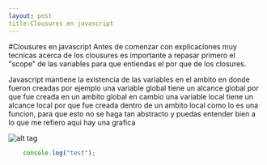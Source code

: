 ```yaml
---
layout: post
title:Clousures en javascript
---
```

#Clousures en javascript
Antes de comenzar con explicaciones muy tecnicas acerca de los clousures es importante a repasar primero el "scope"
de las variables para que entiendas el por que de los closures.

Javascript mantiene la existencia de las variables en el ambito en donde fueron creadas
por ejemplo una variable global tiene un alcance global por que fue creada en un ambito global en cambio una variable local tiene un alcance local por que fue creada dentro de un ambito local como lo es una funcion, para que esto no se haga tan abstracto y puedas entender bien a lo que me refiero aqui hay una grafica   

![alt tag](https://pbs.twimg.com/media/BuyMed1IgAACxYv.jpg:large)

```javascript
	console.log("test");
```



